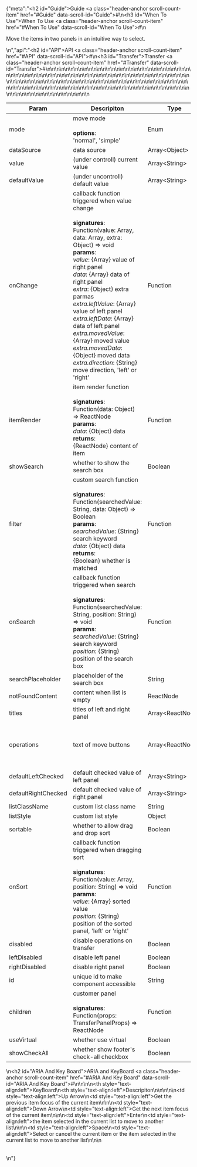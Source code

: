{"meta":"<h2 id=\"Guide\">Guide <a class=\"header-anchor scroll-count-item\" href=\"#Guide\" data-scroll-id=\"Guide\">#</a></h2>\n<h3 id=\"When To Use\">When To Use <a class=\"header-anchor scroll-count-item\" href=\"#When To Use\" data-scroll-id=\"When To Use\">#</a></h3>\n<p>Move the items in two panels in an intuitive way to select.</p>\n","api":"<h2 id=\"API\">API <a class=\"header-anchor scroll-count-item\" href=\"#API\" data-scroll-id=\"API\">#</a></h2>\n<h3 id=\"Transfer\">Transfer <a class=\"header-anchor scroll-count-item\" href=\"#Transfer\" data-scroll-id=\"Transfer\">#</a></h3>\n<table>\n<thead>\n<tr>\n<th>Param</th>\n<th>Descripiton</th>\n<th>Type</th>\n<th>Default Value</th>\n</tr>\n</thead>\n<tbody>\n<tr>\n<td>mode</td>\n<td>move mode<br><br><strong>options</strong>:<br>'normal', 'simple'</td>\n<td>Enum</td>\n<td>'normal'</td>\n</tr>\n<tr>\n<td>dataSource</td>\n<td>data source</td>\n<td>Array&lt;Object&gt;</td>\n<td>[]</td>\n</tr>\n<tr>\n<td>value</td>\n<td>(under controll) current value</td>\n<td>Array&lt;String&gt;</td>\n<td>-</td>\n</tr>\n<tr>\n<td>defaultValue</td>\n<td>(under uncontroll) default value</td>\n<td>Array&lt;String&gt;</td>\n<td>[]</td>\n</tr>\n<tr>\n<td>onChange</td>\n<td>callback function triggered when value change<br><br><strong>signatures</strong>:<br>Function(value: Array, data: Array, extra: Object) =&gt; void<br><strong>params</strong>:<br><em>value</em>: {Array} value of right panel<br><em>data</em>: {Array} data of right panel<br><em>extra</em>: {Object} extra parmas<br><em>extra.leftValue</em>: {Array} value of left panel<br><em>extra.leftData</em>: {Array} data of left panel<br><em>extra.movedValue</em>: {Array} moved value<br><em>extra.movedData</em>: {Object} moved data<br><em>extra.direction</em>: {String} move direction, 'left' or 'right'</td>\n<td>Function</td>\n<td>-</td>\n</tr>\n<tr>\n<td>itemRender</td>\n<td>item render function<br><br><strong>signatures</strong>:<br>Function(data: Object) =&gt; ReactNode<br><strong>params</strong>:<br><em>data</em>: {Object} data<br><strong>returns</strong>:<br>{ReactNode} content of item<br></td>\n<td>Function</td>\n<td>data =&gt; data.label</td>\n</tr>\n<tr>\n<td>showSearch</td>\n<td>whether to show the search box</td>\n<td>Boolean</td>\n<td>false</td>\n</tr>\n<tr>\n<td>filter</td>\n<td>custom search function<br><br><strong>signatures</strong>:<br>Function(searchedValue: String, data: Object) =&gt; Boolean<br><strong>params</strong>:<br><em>searchedValue</em>: {String} search keyword<br><em>data</em>: {Object} data<br><strong>returns</strong>:<br>{Boolean} whether is matched<br></td>\n<td>Function</td>\n<td>filter by label</td>\n</tr>\n<tr>\n<td>onSearch</td>\n<td>callback function triggered when search<br><br><strong>signatures</strong>:<br>Function(searchedValue: String, position: String) =&gt; void<br><strong>params</strong>:<br><em>searchedValue</em>: {String} search keyword<br><em>position</em>: {String} position of the search box</td>\n<td>Function</td>\n<td>() =&gt; {}</td>\n</tr>\n<tr>\n<td>searchPlaceholder</td>\n<td>placeholder of the search box</td>\n<td>String</td>\n<td>-</td>\n</tr>\n<tr>\n<td>notFoundContent</td>\n<td>content when list is empty</td>\n<td>ReactNode</td>\n<td>'Not Found'</td>\n</tr>\n<tr>\n<td>titles</td>\n<td>titles of left and right panel</td>\n<td>Array&lt;ReactNode&gt;</td>\n<td>[]</td>\n</tr>\n<tr>\n<td>operations</td>\n<td>text of move buttons</td>\n<td>Array&lt;ReactNode&gt;</td>\n<td>[&lt;Icon type=\"arrow-right\" /&gt;, &lt;Icon type=\"arrow-left\" /&gt;]</td>\n</tr>\n<tr>\n<td>defaultLeftChecked</td>\n<td>default checked value of left panel</td>\n<td>Array&lt;String&gt;</td>\n<td>[]</td>\n</tr>\n<tr>\n<td>defaultRightChecked</td>\n<td>default checked value of right panel</td>\n<td>Array&lt;String&gt;</td>\n<td>[]</td>\n</tr>\n<tr>\n<td>listClassName</td>\n<td>custom list class name</td>\n<td>String</td>\n<td>-</td>\n</tr>\n<tr>\n<td>listStyle</td>\n<td>custom list style</td>\n<td>Object</td>\n<td>-</td>\n</tr>\n<tr>\n<td>sortable</td>\n<td>whether to allow drag and drop sort</td>\n<td>Boolean</td>\n<td>false</td>\n</tr>\n<tr>\n<td>onSort</td>\n<td>callback function triggered when dragging sort<br><br><strong>signatures</strong>:<br>Function(value: Array, position: String) =&gt; void<br><strong>params</strong>:<br><em>value</em>: {Array} sorted value<br><em>position</em>: {String} position of the sorted panel, 'left' or 'right'</td>\n<td>Function</td>\n<td>-</td>\n</tr>\n<tr>\n<td>disabled</td>\n<td>disable operations on transfer</td>\n<td>Boolean</td>\n<td>false</td>\n</tr>\n<tr>\n<td>leftDisabled</td>\n<td>disable left panel</td>\n<td>Boolean</td>\n<td>false</td>\n</tr>\n<tr>\n<td>rightDisabled</td>\n<td>disable right panel</td>\n<td>Boolean</td>\n<td>false</td>\n</tr>\n<tr>\n<td>id</td>\n<td>unique id to make component accessible</td>\n<td>String</td>\n<td>-</td>\n</tr>\n<tr>\n<td>children</td>\n<td>customer panel<br><br><strong>signatures</strong>:<br>Function(props: TransferPanelProps) =&gt; ReactNode</td>\n<td>Function</td>\n<td>-</td>\n</tr>\n<tr>\n<td>useVirtual</td>\n<td>whether use virtual</td>\n<td>Boolean</td>\n<td>false</td>\n</tr>\n<tr>\n<td>showCheckAll</td>\n<td>whether show footer's check-all checkbox</td>\n<td>Boolean</td>\n<td>true</td>\n</tr>\n</tbody>\n</table>\n<h2 id=\"ARIA And Key Board\">ARIA and KeyBoard <a class=\"header-anchor scroll-count-item\" href=\"#ARIA And Key Board\" data-scroll-id=\"ARIA And Key Board\">#</a></h2>\n<table>\n<thead>\n<tr>\n<th style=\"text-align:left\">KeyBoard</th>\n<th style=\"text-align:left\">Descripiton</th>\n</tr>\n</thead>\n<tbody>\n<tr>\n<td style=\"text-align:left\">Up Arrow</td>\n<td style=\"text-align:left\">Get the previous item focus of the current item</td>\n</tr>\n<tr>\n<td style=\"text-align:left\">Down Arrow</td>\n<td style=\"text-align:left\">Get the next item focus of the current item</td>\n</tr>\n<tr>\n<td style=\"text-align:left\">Enter</td>\n<td style=\"text-align:left\">the item selected in the current list to move to another list</td>\n</tr>\n<tr>\n<td style=\"text-align:left\">Space</td>\n<td style=\"text-align:left\">Select or cancel the current item or the item selected in the current list to move to another list</td>\n</tr>\n</tbody>\n</table>\n"}